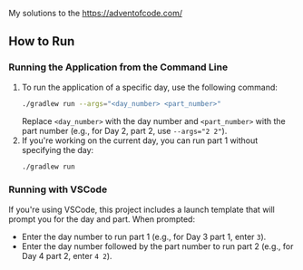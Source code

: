 My solutions to the https://adventofcode.com/

## How to Run

### Running the Application from the Command Line

1. To run the application of a specific day, use the following command:
    ```bash
    ./gradlew run --args="<day_number> <part_number>"
    ```
      Replace `<day_number>` with the day number and `<part_number>` with the part number (e.g., for Day 2, part 2, use `--args="2 2"`).
2. If you're working on the current day, you can run part 1 without specifying the day:
    ```bash
    ./gradlew run
    ```

### Running with VSCode

If you're using VSCode, this project includes a launch template that will prompt you for the day and part. When prompted:

- Enter the day number to run part 1 (e.g., for Day 3 part 1, enter `3`).
- Enter the day number followed by the part number to run part 2 (e.g., for Day 4 part 2, enter `4 2`).
